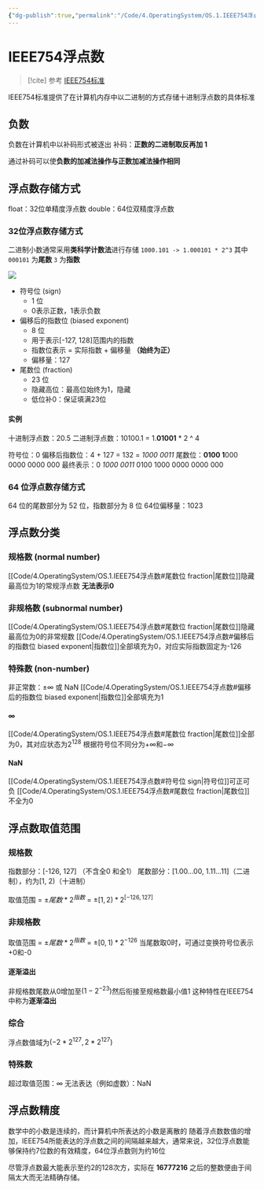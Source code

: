 ```yaml
---
{"dg-publish":true,"permalink":"/Code/4.OperatingSystem/OS.1.IEEE754浮点数/","title":"IEEE754浮点数","noteIcon":""}
---
```



# IEEE754浮点数

> [!cite] 参考
> [IEEE754标准](https://www.jianshu.com/p/8ee02e9bb57d)

IEEE754标准提供了在计算机内存中以二进制的方式存储十进制浮点数的具体标准

## 负数

负数在计算机中以补码形式被逐出
补码：**正数的二进制取反再加 1**

通过补码可以使**负数的加减法操作与正数加减法操作相同**

## 浮点数存储方式

float：32位单精度浮点数
double：64位双精度浮点数

### 32位浮点数存储方式

二进制小数通常采用**类科学计数法**进行存储
`1000.101 -> 1.000101 * 2^3`
其中 `000101` 为**尾数**
`3` 为**指数**

![](https://image.jiang849725768.asia/2023/202302042054417.png)

- 符号位 (sign)
  - 1 位
  - 0表示正数，1表示负数
- 偏移后的指数位 (biased exponent)
  - 8 位
  - 用于表示\[-127, 128\]范围内的指数
  - 指数位表示 = 实际指数 + 偏移量 **（始终为正）**
  - 偏移量：127
- 尾数位 (fraction)
  - 23 位
  - 隐藏高位：最高位始终为1，隐藏
  - 低位补0：保证填满23位

#### 实例

十进制浮点数：20.5
二进制浮点数：10100.1 = 1.**01001** * 2 ^ 4

符号位：0
偏移后指数位：4 + 127 = 132 = *1000 0011*
尾数位：**0100 1**000 0000 0000 000
最终表示：0 *1000 0011* 0100 1000 0000 0000 000

### 64 位浮点数存储方式

64 位的尾数部分为 52 位，指数部分为 8 位
64位偏移量：1023

## 浮点数分类

### 规格数  (normal number)

[[Code/4.OperatingSystem/OS.1.IEEE754浮点数#尾数位 fraction\|尾数位]]隐藏最高位为1的常规浮点数
**无法表示0**

### 非规格数 (subnormal number)

[[Code/4.OperatingSystem/OS.1.IEEE754浮点数#尾数位 fraction\|尾数位]]隐藏最高位为0的非常规数
[[Code/4.OperatingSystem/OS.1.IEEE754浮点数#偏移后的指数位 biased exponent\|指数位]]全部填充为0，对应实际指数固定为-126

### 特殊数 (non-number)

非正常数：$\pm\infty$ 或 NaN
[[Code/4.OperatingSystem/OS.1.IEEE754浮点数#偏移后的指数位 biased exponent\|指数位]]全部填充为1

#### $\infty$

[[Code/4.OperatingSystem/OS.1.IEEE754浮点数#尾数位 fraction\|尾数位]]全部为0，其对应状态为$2^{128}$
根据符号位不同分为$+\infty$和$-\infty$

#### NaN

[[Code/4.OperatingSystem/OS.1.IEEE754浮点数#符号位 sign\|符号位]]可正可负
[[Code/4.OperatingSystem/OS.1.IEEE754浮点数#尾数位 fraction\|尾数位]]不全为0

## 浮点数取值范围

### 规格数

指数部分：\[-126, 127\] （不含全0 和全1）
尾数部分：\[1.00…00, 1.11…11\]（二进制），约为\[1, 2)（十进制）

取值范围 = $\pm{尾数} * 2^{指数}$ = $\pm[1, 2) * 2^{[-126,127]}$

### 非规格数

取值范围 = $\pm{尾数} * 2^{指数}$ = $\pm[0, 1) * 2 ^ {-126}$
当尾数取0时，可通过变换符号位表示+0和-0

#### 逐渐溢出

非规格数尾数从0增加至$(1-2^{-23})$然后衔接至规格数最小值1
这种特性在IEEE754中称为**逐渐溢出**

### 综合

浮点数值域为$(-2 * 2^{127}, 2 * 2^{127})$

### 特殊数

超过取值范围：$\infty$
无法表达（例如虚数）：NaN

## 浮点数精度

数学中的小数是连续的，而计算机中所表达的小数是离散的
随着浮点数数值的增加，IEEE754所能表达的浮点数之间的间隔越来越大，通常来说，32位浮点数能够保持约7位数的有效精度，64位浮点数则为约16位

尽管浮点数最大能表示至约2的128次方，实际在 **16777216** 之后的整数便由于间隔太大而无法精确存储。
